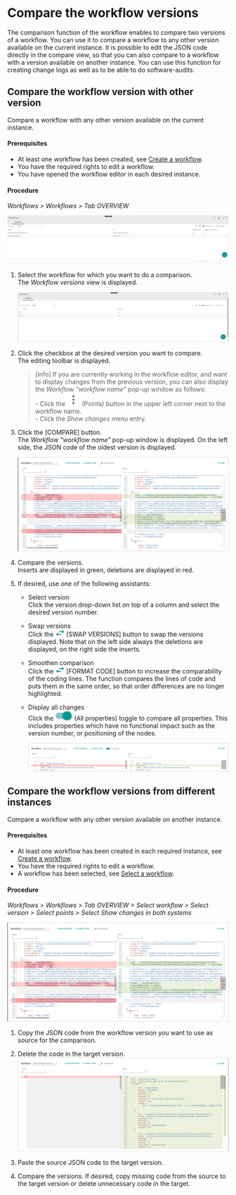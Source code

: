 # Compare the workflow versions

The comparison function of the workflow enables to compare two versions of a workflow. You can use it to compare a workflow to any other version available on the current instance. It is possible to edit the JSON code directly in the compare view, so that you can also compare to a workflow with a version available on another instance. You can use this function for creating change logs as well as to be able to do software-audits.

## Compare the workflow version with other version

Compare a workflow with any other version available on the current instance.

#### Prerequisites

- At least one workflow has been created, see [Create a workflow](#create-a-workflow).
- You have the required rights to edit a workflow.
- You have opened the workflow editor in each desired instance.

#### Procedure

*Workflows > Workflows > Tab OVERVIEW*

![Workflows](../../Assets/Screenshots/ActindoWorkFlow/Workflows/Workflows.png "[Workflows]")

1. Select the workflow for which you want to do a comparison.   
    The *Workflow versions* view is displayed.
    
    ![Workflow versions](../../Assets/Screenshots/ActindoWorkFlow/Workflows/WorkflowVersions.png "[Workflow versions]")

2. Click the checkbox at the desired version you want to compare.   
    The editing toolbar is displayed.

    > [Info] If you are currently working in the workflow editor, and want to display changes from the previous version, you can also display the *Workflow "workflow name"* pop-up window as follows:  
        - Click the ![Points](../../Assets/Icons/Points02.png "[Points]") (Points) button in the upper left corner next to the workflow name.  
        - Click the *Show changes* menu entry.

3. Click the [COMPARE] button.  
    The *Workflow "workflow name"* pop-up window is displayed. On the left side, the JSON code of the oldest version is displayed. 

    ![Workflow](../../Assets/Screenshots/ActindoWorkFlow/Workflows/WorkflowComparison.png "[Workflow]")


4. Compare the versions.   
    Inserts are displayed in green, deletions are displayed in red.
    
5. If desired, use one of the following assistants:   

   - Select version   
        Click the version drop-down list on top of a column and select the desired version number.

    - Swap versions   
        Click the ![Swap](../../Assets/Icons/Swap.png "[Swap]") [SWAP VERSIONS] button to swap the versions displayed. Note that on the left side always the deletions are displayed, on the right side the inserts.
       
    - Smoothen comparison   
        Click the ![Code](../../Assets/Icons/Swap.png "[Code]") [FORMAT CODE] button to increase the comparability of the coding lines. The function compares the lines of code and puts them in the same order, so that order differences are no longer highlighted.

    - Display all changes   
       Click the ![All properties](../../Assets/Icons/Toggle.png "[All properties]") (All properties) toggle to compare all properties. This includes properties which have no functional impact such as the version number, or positioning of the nodes.

        ![All properties](../../Assets/Screenshots/ActindoWorkFlow/Workflows/WorkflowComparisonAllProperties.png "[All properties]")



## Compare the workflow versions from different instances 

Compare a workflow with any other version available on another instance.

#### Prerequisites

- At least one workflow has been created in each required instance, see [Create a workflow](#create-a-workflow).
- You have the required rights to edit a workflow.
- A workflow has been selected, see [Select a workflow](#create-a-workflow).

#### Procedure

*Workflows > Workflows > Tab OVERVIEW > Select workflow > Select version > Select points > Select Show changes in both systems*

![Workflow](../../Assets/Screenshots/ActindoWorkFlow/Workflows/WorkflowComparison.png "[Workflow]")

1. Copy the JSON code from the workflow version you want to use as source for the comparison.

2. Delete the code in the target version.
    ![Workflow](../../Assets/Screenshots/ActindoWorkFlow/Workflows/WorkflowComparisonAnotherInstance.png "[Workflow]")

3. Paste the source JSON code to the target version. 

4. Compare the versions. If desired, copy missing code from the source to the target version or delete unnecessary code in the target.


